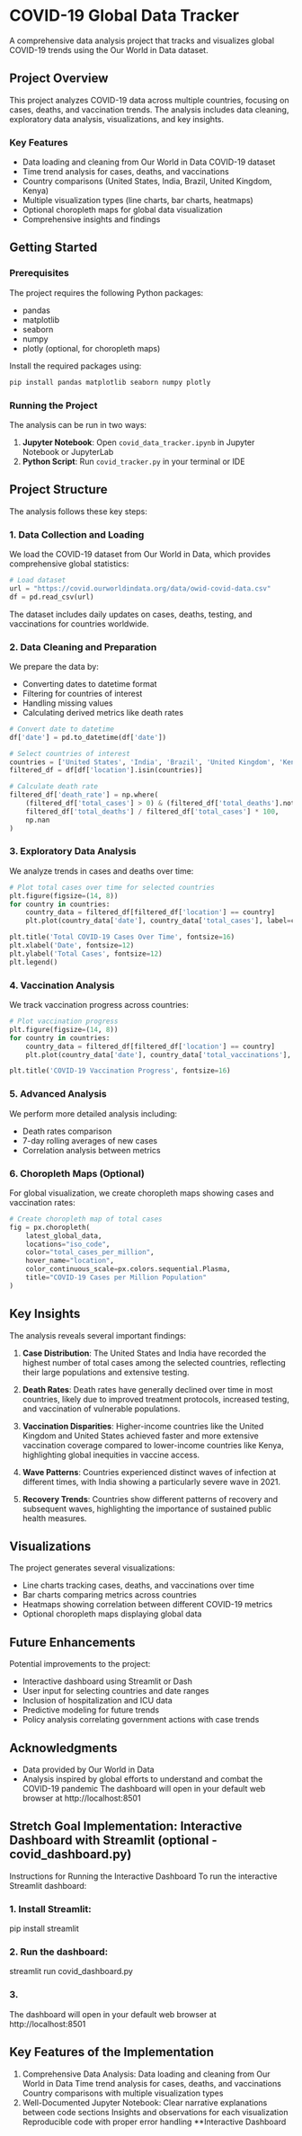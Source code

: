 # COVID-19 Global Data Tracker

A comprehensive data analysis project that tracks and visualizes global COVID-19 trends using the Our World in Data dataset.

## Project Overview

This project analyzes COVID-19 data across multiple countries, focusing on cases, deaths, and vaccination trends. The analysis includes data cleaning, exploratory data analysis, visualizations, and key insights.

### Key Features

- Data loading and cleaning from Our World in Data COVID-19 dataset
- Time trend analysis for cases, deaths, and vaccinations
- Country comparisons (United States, India, Brazil, United Kingdom, Kenya)
- Multiple visualization types (line charts, bar charts, heatmaps)
- Optional choropleth maps for global data visualization
- Comprehensive insights and findings

## Getting Started

### Prerequisites

The project requires the following Python packages:

- pandas
- matplotlib
- seaborn
- numpy
- plotly (optional, for choropleth maps)

Install the required packages using:

```bash
pip install pandas matplotlib seaborn numpy plotly
```

### Running the Project

The analysis can be run in two ways:

1. **Jupyter Notebook**: Open `covid_data_tracker.ipynb` in Jupyter Notebook or JupyterLab
2. **Python Script**: Run `covid_tracker.py` in your terminal or IDE

## Project Structure

The analysis follows these key steps:

### 1. Data Collection and Loading

We load the COVID-19 dataset from Our World in Data, which provides comprehensive global statistics:

```python
# Load dataset
url = "https://covid.ourworldindata.org/data/owid-covid-data.csv"
df = pd.read_csv(url)
```

The dataset includes daily updates on cases, deaths, testing, and vaccinations for countries worldwide.

### 2. Data Cleaning and Preparation

We prepare the data by:

- Converting dates to datetime format
- Filtering for countries of interest
- Handling missing values
- Calculating derived metrics like death rates

```python
# Convert date to datetime
df['date'] = pd.to_datetime(df['date'])

# Select countries of interest
countries = ['United States', 'India', 'Brazil', 'United Kingdom', 'Kenya']
filtered_df = df[df['location'].isin(countries)]

# Calculate death rate
filtered_df['death_rate'] = np.where(
    (filtered_df['total_cases'] > 0) & (filtered_df['total_deaths'].notna()),
    filtered_df['total_deaths'] / filtered_df['total_cases'] * 100,
    np.nan
)
```

### 3. Exploratory Data Analysis

We analyze trends in cases and deaths over time:

```python
# Plot total cases over time for selected countries
plt.figure(figsize=(14, 8))
for country in countries:
    country_data = filtered_df[filtered_df['location'] == country]
    plt.plot(country_data['date'], country_data['total_cases'], label=country)

plt.title('Total COVID-19 Cases Over Time', fontsize=16)
plt.xlabel('Date', fontsize=12)
plt.ylabel('Total Cases', fontsize=12)
plt.legend()
```

### 4. Vaccination Analysis

We track vaccination progress across countries:

```python
# Plot vaccination progress
plt.figure(figsize=(14, 8))
for country in countries:
    country_data = filtered_df[filtered_df['location'] == country]
    plt.plot(country_data['date'], country_data['total_vaccinations'], label=country)

plt.title('COVID-19 Vaccination Progress', fontsize=16)
```

### 5. Advanced Analysis

We perform more detailed analysis including:

- Death rates comparison
- 7-day rolling averages of new cases
- Correlation analysis between metrics

### 6. Choropleth Maps (Optional)

For global visualization, we create choropleth maps showing cases and vaccination rates:

```python
# Create choropleth map of total cases
fig = px.choropleth(
    latest_global_data,
    locations="iso_code",
    color="total_cases_per_million",
    hover_name="location",
    color_continuous_scale=px.colors.sequential.Plasma,
    title="COVID-19 Cases per Million Population"
)
```

## Key Insights

The analysis reveals several important findings:

1. **Case Distribution**: The United States and India have recorded the highest number of total cases among the selected countries, reflecting their large populations and extensive testing.

2. **Death Rates**: Death rates have generally declined over time in most countries, likely due to improved treatment protocols, increased testing, and vaccination of vulnerable populations.

3. **Vaccination Disparities**: Higher-income countries like the United Kingdom and United States achieved faster and more extensive vaccination coverage compared to lower-income countries like Kenya, highlighting global inequities in vaccine access.

4. **Wave Patterns**: Countries experienced distinct waves of infection at different times, with India showing a particularly severe wave in 2021.

5. **Recovery Trends**: Countries show different patterns of recovery and subsequent waves, highlighting the importance of sustained public health measures.

## Visualizations

The project generates several visualizations:

- Line charts tracking cases, deaths, and vaccinations over time
- Bar charts comparing metrics across countries
- Heatmaps showing correlation between different COVID-19 metrics
- Optional choropleth maps displaying global data

## Future Enhancements

Potential improvements to the project:

- Interactive dashboard using Streamlit or Dash
- User input for selecting countries and date ranges
- Inclusion of hospitalization and ICU data
- Predictive modeling for future trends
- Policy analysis correlating government actions with case trends

## Acknowledgments

- Data provided by Our World in Data
- Analysis inspired by global efforts to understand and combat the COVID-19 pandemic
  The dashboard will open in your default web browser at http://localhost:8501

## Stretch Goal Implementation: Interactive Dashboard with Streamlit (optional - covid_dashboard.py)

Instructions for Running the Interactive Dashboard
To run the interactive Streamlit dashboard:

### 1. Install Streamlit:

pip install streamlit

### 2. Run the dashboard:

streamlit run covid_dashboard.py

### 3.

The dashboard will open in your default web browser at http://localhost:8501

## Key Features of the Implementation

1.  Comprehensive Data Analysis:
    Data loading and cleaning from Our World in Data
    Time trend analysis for cases, deaths, and vaccinations
    Country comparisons with multiple visualization types
2.  Well-Documented Jupyter Notebook:
    Clear narrative explanations between code sections
    Insights and observations for each visualization
    Reproducible code with proper error handling
    \*\*Interactive Dashboard
